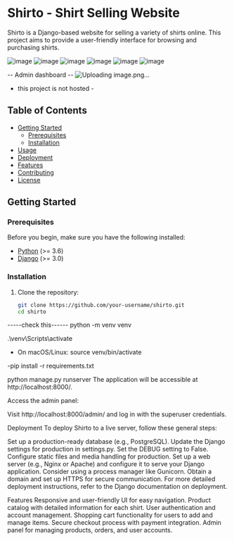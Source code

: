 # Shirto - Shirt Selling Website

Shirto is a Django-based website for selling a variety of shirts online. This project aims to provide a user-friendly interface for browsing and purchasing shirts.

![image](https://github.com/mohammedfayizcv/shirto/assets/91322900/7fb70566-0743-4072-8e03-c980faeadfe1)
![image](https://github.com/mohammedfayizcv/shirto/assets/91322900/06024a92-fe05-47fb-8104-cf5547c40aba)
![image](https://github.com/mohammedfayizcv/shirto/assets/91322900/7e4e985d-2c3a-4170-8c04-1b45804a0363)
![image](https://github.com/mohammedfayizcv/shirto/assets/91322900/015d3fab-37c3-4268-b3ba-4b393061d900)
![image](https://github.com/mohammedfayizcv/shirto/assets/91322900/4abe01d4-972a-48ed-ab41-ae89e9df7bd6)
![image](https://github.com/mohammedfayizcv/shirto/assets/91322900/f3142a61-f412-45f0-b5ba-bc77556b7ee7)

-- Admin dashboard --
![Uploading image.png…]()




- this project is not hosted -

## Table of Contents

- [Getting Started](#getting-started)
  - [Prerequisites](#prerequisites)
  - [Installation](#installation)
- [Usage](#usage)
- [Deployment](#deployment)
- [Features](#features)
- [Contributing](#contributing)
- [License](#license)

## Getting Started

### Prerequisites

Before you begin, make sure you have the following installed:

- [Python](https://www.python.org/downloads/) (>= 3.6)
- [Django](https://www.djangoproject.com/) (>= 3.0)

### Installation

1. Clone the repository:

   ```bash
   git clone https://github.com/your-username/shirto.git
   cd shirto

-----check this------
  python -m venv venv

  .\venv\Scripts\activate

 - On macOS/Linux:
   source venv/bin/activate

-pip install -r requirements.txt

python manage.py runserver
The application will be accessible at http://localhost:8000/.

Access the admin panel:

Visit http://localhost:8000/admin/ and log in with the superuser credentials.

Deployment
To deploy Shirto to a live server, follow these general steps:

Set up a production-ready database (e.g., PostgreSQL).
Update the Django settings for production in settings.py.
Set the DEBUG setting to False.
Configure static files and media handling for production.
Set up a web server (e.g., Nginx or Apache) and configure it to serve your Django application.
Consider using a process manager like Gunicorn.
Obtain a domain and set up HTTPS for secure communication.
For more detailed deployment instructions, refer to the Django documentation on deployment.

Features
Responsive and user-friendly UI for easy navigation.
Product catalog with detailed information for each shirt.
User authentication and account management.
Shopping cart functionality for users to add and manage items.
Secure checkout process with payment integration.
Admin panel for managing products, orders, and user accounts.



